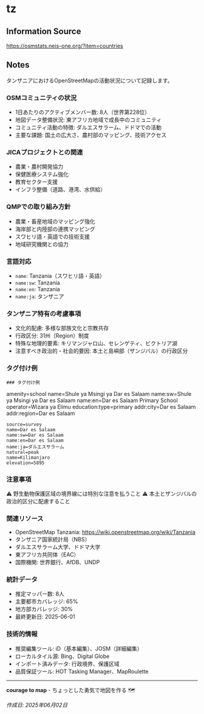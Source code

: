 # tz

## Information Source
https://osmstats.neis-one.org/?item=countries

## Notes
タンザニアにおけるOpenStreetMapの活動状況について記録します。

### OSMコミュニティの状況
- 1日あたりのアクティブメンバー数: 8人（世界第228位）
- 地図データ整備状況: 東アフリカ地域で成長中のコミュニティ
- コミュニティ活動の特徴: ダルエスサラーム、ドドマでの活動
- 主要な課題: 国土の広大さ、農村部のマッピング、技術アクセス

### JICAプロジェクトとの関連
- 農業・農村開発協力
- 保健医療システム強化
- 教育セクター支援
- インフラ整備（道路、港湾、水供給）

### QMPでの取り組み方針
- 農業・畜産地域のマッピング強化
- 海岸部と内陸部の連携マッピング
- スワヒリ語・英語での技術支援
- 地域研究機関との協力

### 言語対応
- `name`: Tanzania（スワヒリ語・英語）
- `name:sw`: Tanzania
- `name:en`: Tanzania
- `name:ja`: タンザニア

### タンザニア特有の考慮事項
- 文化的配慮: 多様な部族文化と宗教共存
- 行政区分: 31州（Region）制度
- 特殊な地理的要素: キリマンジャロ山、セレンゲティ、ビクトリア湖
- 注意すべき政治的・社会的要因: 本土と島嶼部（ザンジバル）の行政区分

### タグ付け例
```
### タグ付け例
```
amenity=school
name=Shule ya Msingi ya Dar es Salaam
name:sw=Shule ya Msingi ya Dar es Salaam
name:en=Dar es Salaam Primary School
operator=Wizara ya Elimu
education:type=primary
addr:city=Dar es Salaam
addr:region=Dar es Salaam
```
source=survey
name=Dar es Salaam
name:sw=Dar es Salaam
name:en=Dar es Salaam
name:ja=ダルエスサラーム
natural=peak
name=Kilimanjaro
elevation=5895
```

### 注意事項
⚠️ 野生動物保護区域の境界線には特別な注意を払うこと
⚠️ 本土とザンジバルの政治的区分に配慮すること

### 関連リソース
- OpenStreetMap Tanzania: https://wiki.openstreetmap.org/wiki/Tanzania
- タンザニア国家統計局（NBS）
- ダルエスサラーム大学、ドドマ大学
- 東アフリカ共同体（EAC）
- 国際機関: 世界銀行、AfDB、UNDP

### 統計データ
- 推定マッパー数: 8人
- 主要都市カバレッジ: 65%
- 地方部カバレッジ: 30%
- 最終更新日: 2025-06-01

### 技術的情報
- 推奨編集ツール: iD（基本編集）、JOSM（詳細編集）
- ローカルタイル源: Bing、Digital Globe
- インポート済みデータ: 行政境界、保護区域
- 品質保証ツール: HOT Tasking Manager、MapRoulette

---

**courage to map** - ちょっとした勇気で地図を作る 🗺️

*作成日: 2025年06月02日*
